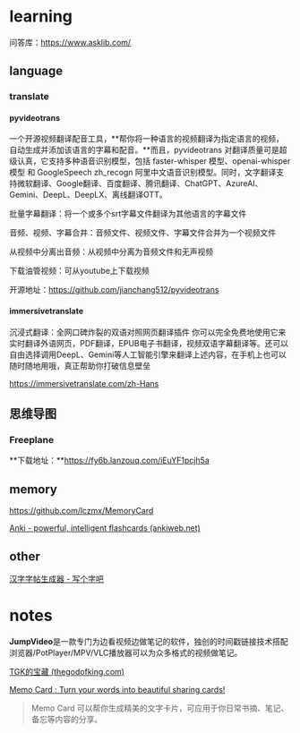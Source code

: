# learning

问答库：https://www.asklib.com/

## language

### translate

#### pyvideotrans

一个开源视频翻译配音工具，**帮你将一种语言的视频翻译为指定语言的视频，自动生成并添加该语言的字幕和配音。**而且，pyvideotrans 对翻译质量可是超级认真，它支持多种语音识别模型，包括 faster-whisper 模型、openai-whisper 模型 和 GoogleSpeech zh_recogn 阿里中文语音识别模型。同时，文字翻译支持微软翻译、Google翻译、百度翻译、腾讯翻译、ChatGPT、AzureAI、Gemini、DeepL、DeepLX、离线翻译OTT。

批量字幕翻译：将一个或多个srt字幕文件翻译为其他语言的字幕文件

音频、视频、字幕合并：音频文件、视频文件、字幕文件合并为一个视频文件

从视频中分离出音频：从视频中分离为音频文件和无声视频

下载油管视频：可从youtube上下载视频

开源地址：https://github.com/jianchang512/pyvideotrans

#### immersivetranslate

沉浸式翻译：全网口碑炸裂的双语对照网页翻译插件
你可以完全免费地使用它来实时翻译外语网页，PDF翻译，EPUB电子书翻译，视频双语字幕翻译等。还可以自由选择调用DeepL、Gemini等人工智能引擎来翻译上述内容，在手机上也可以随时随地用哦，真正帮助你打破信息壁垒

https://immersivetranslate.com/zh-Hans

## 思维导图

### Freeplane

**下载地址：**https://fy6b.lanzouq.com/iEuYF1pcjh5a

## memory

https://github.com/lczmx/MemoryCard 

[Anki - powerful, intelligent flashcards (ankiweb.net)](https://apps.ankiweb.net/)



## other

[汉字字帖生成器 - 写个字吧](https://xgzb.top/han)





# notes

**JumpVideo**是一款专门为边看视频边做笔记的软件，独创的时间戳链接技术搭配浏览器/PotPlayer/MPV/VLC播放器可以为众多格式的视频做笔记。

[TGK的宝藏 (thegodofking.com)](https://thegodofking.com/)

[Memo Card : Turn your words into beautiful sharing cards!](https://www.memocard.net/)

> Memo Card 可以帮你生成精美的文字卡片，可应用于你日常书摘、笔记、备忘等内容的分享。